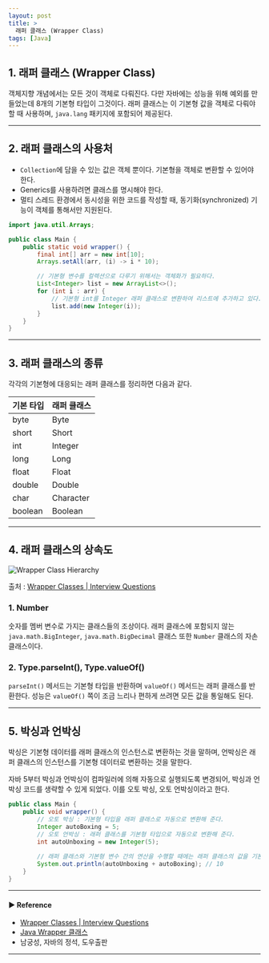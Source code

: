 ```yaml
---
layout: post
title: >
  래퍼 클래스 (Wrapper Class)
tags: [Java]
---
```


## 1. 래퍼 클래스 (Wrapper Class)
객체지향 개념에서는 모든 것이 객체로 다뤄진다. 다만 자바에는 성능을 위해 예외를 만들었는데 8개의 기본형 타입이 그것이다.
래퍼 클래스는 이 기본형 값을 객체로 다뤄야 할 때 사용하며, `java.lang` 패키지에 포함되어 제공된다.

---
## 2. 래퍼 클래스의 사용처
- `Collection`에 담을 수 있는 값은 객체 뿐이다. 기본형을 객체로 변환할 수 있어야 한다.
- Generics를 사용하려면 클래스를 명시해야 한다.
- 멀티 스레드 환경에서 동시성을 위한 코드를 작성할 때, 동기화(synchronized) 기능이 객체를 통해서만 지원된다.

```java
import java.util.Arrays;

public class Main {
    public static void wrapper() {
        final int[] arr = new int[10];
        Arrays.setAll(arr, (i) -> i * 10);

        // 기본형 변수를 컬렉션으로 다루기 위해서는 객체화가 필요하다.
        List<Integer> list = new ArrayList<>();
        for (int i : arr) {
            // 기본형 int를 Integer 래퍼 클래스로 변환하여 리스트에 추가하고 있다.
            list.add(new Integer(i));
        }
    }
}
```

---
## 3. 래퍼 클래스의 종류
각각의 기본형에 대응되는 래퍼 클래스를 정리하면 다음과 같다.

| 기본 타입   | 래퍼 클래스    |
|---------|-----------|
| byte    | Byte      |
| short   | Short     |
| int     | Integer   |
| long    | Long      |
| float   | Float     |
| double  | Double    |
| char    | Character |
| boolean | Boolean   |

---
## 4. 래퍼 클래스의 상속도

![Wrapper Class Hierarchy](https://drive.google.com/uc?export=view&id=1ndnGcNKx3J2RIkltOriPWhCkdcroGMr- )

출처 : [Wrapper Classes &#124; Interview Questions](https://codepumpkin.com/interview-questions-wrapper-classes/)

### 1. Number
숫자를 멤버 변수로 가지는 클래스들의 조상이다. 래퍼 클래스에 포함되지 않는 `java.math.BigInteger`, `java.math.BigDecimal` 클래스 또한 `Number` 클래스의 자손 클래스이다.

### 2. Type.parseInt(), Type.valueOf()
`parseInt()` 메서드는 기본형 타입을 반환하며 `valueOf()` 메서드는 래퍼 클래스를 반환한다. 성능은 `valueOf()` 쪽이 조금 느리나 편하게 쓰려면 모든 값을 통일해도 된다.

---
## 5. 박싱과 언박싱
박싱은 기본형 데이터를 래퍼 클래스의 인스턴스로 변환하는 것을 말하며, 언박싱은 래퍼 클래스의 인스턴스를 기본형 데이터로 변환하는 것을 말한다.

자바 5부터 박싱과 언박싱이 컴파일러에 의해 자동으로 실행되도록 변경되어, 박싱과 언박싱 코드를 생략할 수 있게 되었다. 이를 오토 박싱, 오토 언박싱이라고 한다.

```java
public class Main {
    public void wrapper() {
        // 오토 박싱 : 기본형 타입을 래퍼 클래스로 자동으로 변환해 준다.
        Integer autoBoxing = 5;
        // 오토 언박싱 : 래퍼 클래스를 기본형 타입으로 자동으로 변환해 준다.
        int autoUnboxing = new Integer(5);
        
        // 래퍼 클래스와 기본형 변수 간의 연산을 수행할 때에는 래퍼 클래스의 값을 기본형 변수로 변환한 후 연산을 수행한다.
        System.out.println(autoUnboxing + autoBoxing); // 10
    }
}
```

---
#### ▶ Reference
- [Wrapper Classes &#124; Interview Questions](https://codepumpkin.com/interview-questions-wrapper-classes/)
- [Java Wrapper 클래스](https://junhyunny.github.io/java/java-wrapper-class/)
- 남궁성, 자바의 정석, 도우출판

---